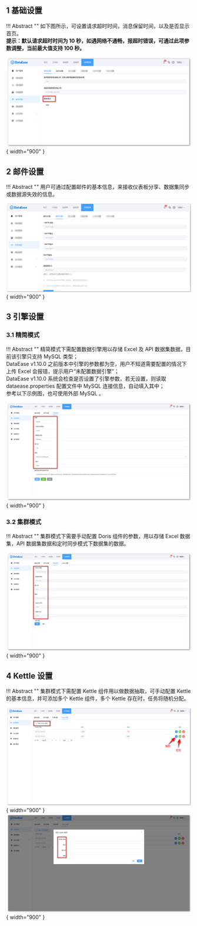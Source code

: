 ## 1 基础设置

!!! Abstract ""
    如下图所示，可设置请求超时时间，消息保留时间，以及是否显示首页。  
    **提示：默认请求超时时间为 10 秒，如遇网络不通畅，报超时错误，可通过此项参数调整，当前最大值支持 100 秒。**

![基础设置](../../img/system_management/基础设置.png){ width="900" }

## 2 邮件设置

!!! Abstract ""
    用户可通过配置邮件的基本信息，来接收仪表板分享、数据集同步或数据源失效的信息。

![邮件设置](../../img/system_management/邮件设置.png){ width="900" }

## 3 引擎设置

### 3.1 精简模式

!!! Abstract ""
    精简模式下需配置数据引擎用以存储 Excel 及 API 数据集数据，目前该引擎只支持 MySQL 类型；  
    DataEase v1.10.0 之前版本中引擎的参数都为空，用户不知道需要配置的情况下上传 Excel 会报错，提示用户“未配置数据引擎”；  
    DataEase v1.10.0 系统会检查是否设置了引擎参数，若无设置，则读取 dataease.properties 配置文件中 MySQL 连接信息，自动填入其中；  
    参考以下示例图，也可使用外部 MySQL 。

![MySQL设置](../../img/system_management/MySQL设置.png){ width="900" }

### 3.2 集群模式

!!! Abstract ""
    集群模式下需要手动配置 Doris 组件的参数，用以存储 Excel 数据集，API 数据集数据和定时同步模式下数据集的数据。

![Doris设置](../../img/system_management/Doris设置.png){ width="900" }

## 4 Kettle 设置

!!! Abstract ""
    集群模式下需配置 Kettle 组件用以做数据抽取，可手动配置 Kettle 的基本信息，并可添加多个 Kettle 组件，多个 Kettle 存在时，任务将随机分配。

![Kettle设置](../../img/system_management/Kettle设置.png){ width="900" }  
![Kettle设置_编辑](../../img/system_management/Kettle设置_编辑.png){ width="900" }

    